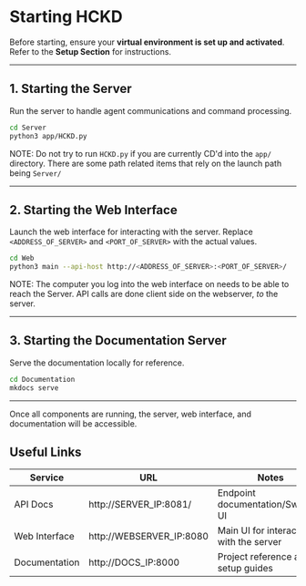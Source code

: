 # **Starting HCKD**  

Before starting, ensure your **virtual environment is set up and activated**. Refer to the **Setup Section** for instructions.  

---

## **1. Starting the Server**  

Run the server to handle agent communications and command processing.  

```bash
cd Server
python3 app/HCKD.py
```

NOTE: Do not try to run `HCKD.py` if you are currently CD'd into the `app/` directory. There are some path related items that rely on the launch path being `Server/`

---

## **2. Starting the Web Interface**  

Launch the web interface for interacting with the server. Replace `<ADDRESS_OF_SERVER>` and `<PORT_OF_SERVER>` with the actual values.  

```bash
cd Web
python3 main --api-host http://<ADDRESS_OF_SERVER>:<PORT_OF_SERVER>/
```

NOTE: The computer you log into the web interface on needs to be able to reach the Server. API calls are done client side on the webserver, *to* the server.

---

## **3. Starting the Documentation Server**  

Serve the documentation locally for reference.  

```bash
cd Documentation
mkdocs serve
```

---

Once all components are running, the server, web interface, and documentation will be accessible.

## Useful Links

| Service         | URL                         | Notes                        |
|----------------|------------------------------|------------------------------|
| API Docs       | http://SERVER_IP:8081/       | Endpoint documentation/Swagger UI      |
| Web Interface  | http://WEBSERVER_IP:8080     | Main UI for interacting with the server |
| Documentation  | http://DOCS_IP:8000          | Project reference and setup guides |

